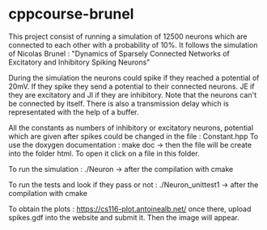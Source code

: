 # cppcourse-brunel
This project consist of running a simulation of 12500 neurons which are connected to each other with a probability of 10%. It
follows the simulation of Nicolas Brunel : "Dynamics of Sparsely Connected Networks of Excitatory and Inhibitory Spiking Neurons"

During the simulation the neurons could spike if they reached a potential of 20mV. If they spike they send a potential to their 
connected neurons. JE if they are excitatory and JI if they are inhibitory. Note that the neurons can't be connected by itself.
There is also a transmission delay which is representated with the help of a buffer.

All the constants as numbers of inhibitory or excitatory neurons, potential which are given after spikes could be changed in the 
file : Constant.hpp
To use the doxygen documentation : make doc -> then the file will be create into the folder html. To open it click on a file in this folder.

To run the simulation : ./Neuron -> after the compilation with cmake

To run the tests and look if they pass or not : ./Neuron_unittest1 -> after the compilation with cmake

To obtain the plots : https://cs116-plot.antoinealb.net/ once there, upload spikes.gdf into the website and submit it. Then the image will appear.

